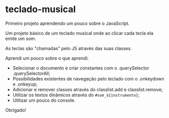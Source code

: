 # teclado-musical

Primeiro projeto aprendendo um pouco sobre o JavaScript.

Um projeto básico de um teclado musical onde ao clicar cada tecla ela emite um som.

As teclas são "chamadas" pelo JS através das suas classes.

Aprendi um pouco sobre o que aprendi:

* Selecionar o documento e criar constantes com o .querySelector .querySelectorAll;
* Possibilidades existentes de navegação pelo teclado com o .onkeydown e .onkeyup;
* Adicionar e remover classes através do classlist.add e classlist.remove;
* Utilizar os textos dinâmicos através do `#som_${instrumento}`;
* Utilizar um pouco do console.

Obrigado!
